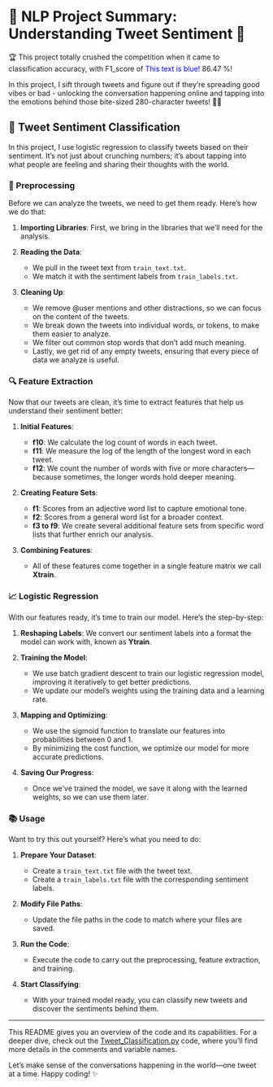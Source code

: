 # 🌟 NLP Project Summary: Understanding Tweet Sentiment 🌟

🏆 This project totally crushed the competition when it came to classification accuracy, with F1_score of <span style="color:blue">This text is blue!</span>
 86.47 %! 

In this project, I sift through tweets and figure out if they’re spreading good vibes or bad - unlocking the conversation happening online and tapping into the emotions behind those bite-sized 280-character tweets! 💬✨


## 📝 Tweet Sentiment Classification

In this project, I use logistic regression to classify tweets based on their sentiment. It’s not just about crunching numbers; it’s about tapping into what people are feeling and sharing their thoughts with the world.

### 🚀 Preprocessing

Before we can analyze the tweets, we need to get them ready. Here’s how we do that:

1. **Importing Libraries**: First, we bring in the libraries that we’ll need for the analysis.

2. **Reading the Data**:
   - We pull in the tweet text from `train_text.txt`.
   - We match it with the sentiment labels from `train_labels.txt`.

3. **Cleaning Up**:
   - We remove @user mentions and other distractions, so we can focus on the content of the tweets.
   - We break down the tweets into individual words, or tokens, to make them easier to analyze.
   - We filter out common stop words that don’t add much meaning.
   - Lastly, we get rid of any empty tweets, ensuring that every piece of data we analyze is useful.

### 🔍 Feature Extraction

Now that our tweets are clean, it’s time to extract features that help us understand their sentiment better:

1. **Initial Features**:
   - **f10**: We calculate the log count of words in each tweet.
   - **f11**: We measure the log of the length of the longest word in each tweet.
   - **f12**: We count the number of words with five or more characters—because sometimes, the longer words hold deeper meaning.

2. **Creating Feature Sets**:
   - **f1**: Scores from an adjective word list to capture emotional tone.
   - **f2**: Scores from a general word list for a broader context.
   - **f3 to f9**: We create several additional feature sets from specific word lists that further enrich our analysis.

3. **Combining Features**:
   - All of these features come together in a single feature matrix we call **Xtrain**.

### 📈 Logistic Regression

With our features ready, it’s time to train our model. Here’s the step-by-step:

1. **Reshaping Labels**: We convert our sentiment labels into a format the model can work with, known as **Ytrain**.

2. **Training the Model**:
   - We use batch gradient descent to train our logistic regression model, improving it iteratively to get better predictions.
   - We update our model’s weights using the training data and a learning rate.

3. **Mapping and Optimizing**:
   - We use the sigmoid function to translate our features into probabilities between 0 and 1.
   - By minimizing the cost function, we optimize our model for more accurate predictions.

4. **Saving Our Progress**: 
   - Once we’ve trained the model, we save it along with the learned weights, so we can use them later.

### 📚 Usage

Want to try this out yourself? Here’s what you need to do:

1. **Prepare Your Dataset**:
   - Create a `train_text.txt` file with the tweet text.
   - Create a `train_labels.txt` file with the corresponding sentiment labels.

2. **Modify File Paths**:
   - Update the file paths in the code to match where your files are saved.

3. **Run the Code**:
   - Execute the code to carry out the preprocessing, feature extraction, and training.

4. **Start Classifying**:
   - With your trained model ready, you can classify new tweets and discover the sentiments behind them.

---

This README gives you an overview of the code and its capabilities. For a deeper dive, check out the [Tweet_Classification.py](https://github.com/optimak/NLP-Project/blob/main/Tweet_Sentiment_Classification.ipynb) code, where you’ll find more details in the comments and variable names.

Let’s make sense of the conversations happening in the world—one tweet at a time. Happy coding! ✨

